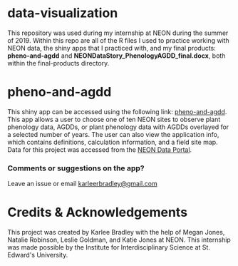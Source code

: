 # data-visualization

This repository was used during my internship at NEON during the summer of 2019. Within this repo are all of the R files I used to practice working with NEON data, the shiny apps that I practiced with, and my final products: 
**pheno-and-agdd** and **NEONDataStory_PhenologyAGDD_final.docx**, both within the final-products directory.

# pheno-and-agdd

This shiny app can be accessed using the following link: [pheno-and-agdd](https://kbradle1.shinyapps.io/pheno-and-agdd/).
This app allows a user to choose one of ten NEON sites to observe plant phenology data, AGDDs, or plant phenology data with AGDDs overlayed for a selected number of years.
The user can also view the application info, which contains definitions, calculation information, and a field site map.
Data for this project was accessed from the [NEON Data Portal](https://data.neonscience.org/home).

### Comments or suggestions on the app?

Leave an issue or email karleerbradley@gmail.com

# Credits & Acknowledgements

This project was created by Karlee Bradley with the help of Megan Jones, Natalie Robinson, Leslie Goldman, and Katie Jones at NEON. 
This internship was made possible by the Institute for Interdisciplinary Science at St. Edward's University.

